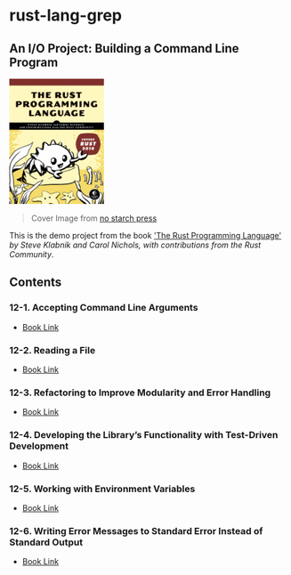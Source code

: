 # rust-lang-grep

## An I/O Project: Building a Command Line Program

[![](./Rust2018_front.webp)](https://nostarch.com/Rust2018)

> Cover Image from [no starch press](https://nostarch.com/Rust2018)

This is the demo project from the book ['The Rust Programming Language'](https://doc.rust-lang.org/book/title-page.html#the-rust-programming-language) _by Steve Klabnik and Carol Nichols, with contributions from the Rust Community_.

## Contents

### 12-1. Accepting Command Line Arguments

- [Book Link](https://doc.rust-lang.org/book/ch12-02-reading-a-file.html)

### 12-2. Reading a File

- [Book Link](https://doc.rust-lang.org/book/ch12-02-reading-a-file.html)

### 12-3. Refactoring to Improve Modularity and Error Handling

- [Book Link](https://doc.rust-lang.org/book/ch12-03-improving-error-handling-and-modularity.html)

### 12-4. Developing the Library’s Functionality with Test-Driven Development

- [Book Link](https://doc.rust-lang.org/book/ch12-04-testing-the-librarys-functionality.html)

### 12-5. Working with Environment Variables

- [Book Link](https://doc.rust-lang.org/book/ch12-05-working-with-environment-variables.html)

### 12-6. Writing Error Messages to Standard Error Instead of Standard Output

- [Book Link](https://doc.rust-lang.org/book/ch12-06-writing-to-stderr-instead-of-stdout.html)
